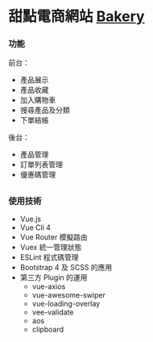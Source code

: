# 甜點電商網站 [Bakery](httpery/#/)

### 功能
前台：
* 產品展示
* 產品收藏
* 加入購物車
* 搜尋產品及分類
* 下單結帳

後台：
* 產品管理
* 訂單列表管理
* 優惠碼管理
##
### 使用技術
* Vue.js
* Vue Cli 4
* Vue Router 模擬路由
* Vuex 統一管理狀態
* ESLint 程式碼管理
* Bootstrap 4 及 SCSS 的應用
* 第三方 Plugin 的運用
  * vue-axios
  * vue-awesome-swiper
  * vue-loading-overlay
  * vee-validate
  * aos
  * clipboard

